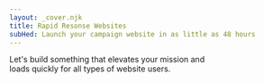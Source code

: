 ```yaml
---
layout: _cover.njk
title: Rapid Resonse Websites
subHed: Launch your campaign website in as little as 48 hours
---
```


Let's build something that elevates your mission and <br>loads quickly for all types of website users.

